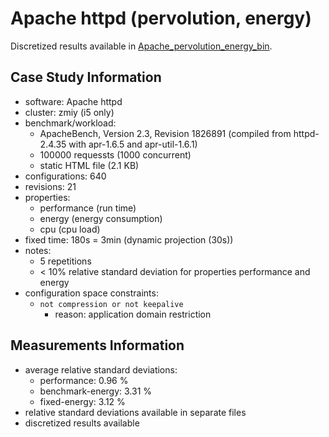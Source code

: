 # Apache httpd (pervolution, energy)

Discretized results available in [Apache_pervolution_energy_bin](../Apache_pervolution_energy_bin).

## Case Study Information

- software: Apache httpd
- cluster: zmiy (i5 only)
- benchmark/workload:
  - ApacheBench, Version 2.3, Revision 1826891 (compiled from httpd-2.4.35 with apr-1.6.5 and apr-util-1.6.1)
  - 100000 requessts (1000 concurrent)
  - static HTML file (2.1 KB)
- configurations: 640
- revisions: 21
- properties:
  - performance (run time)
  - energy (energy consumption)
  - cpu (cpu load)
- fixed time: 180s = 3min (dynamic projection (30s))
- notes:
  - 5 repetitions
  - < 10% relative standard deviation for properties performance and energy
- configuration space constraints:
  - `not compression or not keepalive`
    - reason: application domain restriction

## Measurements Information

- average relative standard deviations:
  - performance: 0.96 %
  - benchmark-energy: 3.31 %
  - fixed-energy: 3.12 %
- relative standard deviations available in separate files
- discretized results available
